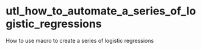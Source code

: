 # utl_how_to_automate_a_series_of_logistic_regressions
How to use macro to create a series of logistic regressions
